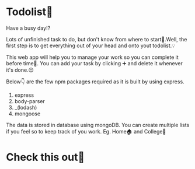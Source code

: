 # Todolist📝


Have a busy day⁉

Lots of unfinished task to do, but don't know from where to start🤔.Well, the first step is to get everything out of your head and onto yout todolist.💡

This web app will help you to manage your work so you can complete it before time💃. You can add your task by clicking ➕ and delete it whenever it's done.😌

Below👇 are the few npm packages required as it is built by using express.
1. express
2. body-parser
3. _(lodash)
4. mongoose

The data is stored in database using mongoDB. You can create multiple lists if you feel so to keep track of you work. Eg. Home🏠 and College🏫

# Check this out🤩

